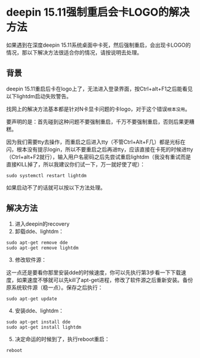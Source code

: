# deepin 15.11强制重启会卡LOGO的解决方法

如果遇到在深度deepin 15.11系统桌面中卡死，然后强制重启，会出现卡LOGO的情况，那以下解决方法很适合你的情况，请按说明去处理。 

 

## 背景

deepin 15.11重启后卡在logo上了，无法进入登录界面，按Ctrl+alt+F1之后能看见以下lightdm启动失败警告。

找网上的解决方法基本都是针对N卡显卡问题的卡logo，对于这个错误`根本没用`。

要声明的是：首先碰到这种问题不要强制重启，千万不要强制重启，否则后果更糟糕。

因为我们需要tty去操作，而重启之后进入tty（不管Ctrl+Alt+F几）都是光标在闪，根本没有提示login，所以不要重启之后再进tty，应该直接在卡死的时候进tty（Ctrl+alt+F2就行），输入用户名密码之后先尝试重启lightdm（我没有重试而是直接KILL掉了，所以我建议你们试一下，万一就好使了呢）：

```
sudo systemctl restart lightdm
```

如果启动不了的话就可以按以下方法处理。

 

## 解决方法

1. 进入deepin的recovery
2. 卸载dde、lightdm：

```
sudo apt-get remove dde
sudo apt-get remove lightdm
```

3. 修改软件源：

这一点还是要看你那里安装dde的时候速度，你可以先执行第3步看一下下载速度，如果速度不够就可以先kill了apt-get进程，修改了软件源之后重新安装。备份原系统软件源（稳一点）。保存之后执行：

   ```
   sudo apt-get update
   ```

4. 安装dde、lightdm：

```
sudo apt-get install dde
sudo apt-get install lightdm
```

5. 决定命运的时候到了，执行reboot重启：

```
reboot
```

